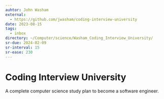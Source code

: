 ```yaml
---
auhtor: John Washam
external:
  - https://github.com/jwasham/coding-interview-university
date: 2023-08-15
tags:
  - inbox
directory: ~/Computer/science/Washam_Coding_Interview_University/
sr-due: 2024-02-09
sr-interval: 15
sr-ease: 230
---
```

# Coding Interview University

A complete computer science study plan to become a software engineer.
